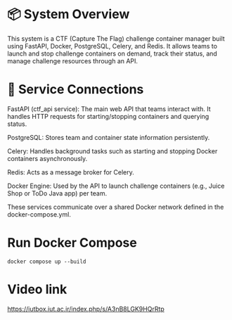 # 📦 System Overview
This system is a CTF (Capture The Flag) challenge container manager built using FastAPI, Docker, PostgreSQL, Celery, and Redis. It allows teams to launch and stop challenge containers on demand, track their status, and manage challenge resources through an API.

# 🔗 Service Connections
FastAPI (ctf_api service): The main web API that teams interact with. It handles HTTP requests for starting/stopping containers and querying status.

PostgreSQL: Stores team and container state information persistently.

Celery: Handles background tasks such as starting and stopping Docker containers asynchronously.

Redis: Acts as a message broker for Celery.

Docker Engine: Used by the API to launch challenge containers (e.g., Juice Shop or ToDo Java app) per team.

These services communicate over a shared Docker network defined in the docker-compose.yml.

# Run Docker Compose
```docker
docker compose up --build
```

# Video link
https://iutbox.iut.ac.ir/index.php/s/A3nB8LGK9HQrRtp
